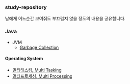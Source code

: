 ### study-repository

남에게 어느순간 보여줘도 부끄럽지 않을 정도의 내용을 공유합니다.

### Java
- JVM
    - [Garbage Collection](/JAVA/JVM/garbagecollection.md)

#### Operating System
- [멀티태스킹, Multi Tasking](/CS/multitasking.md)
- [멀티프로세싱, Multi Processing](/CS/multitasking.md)